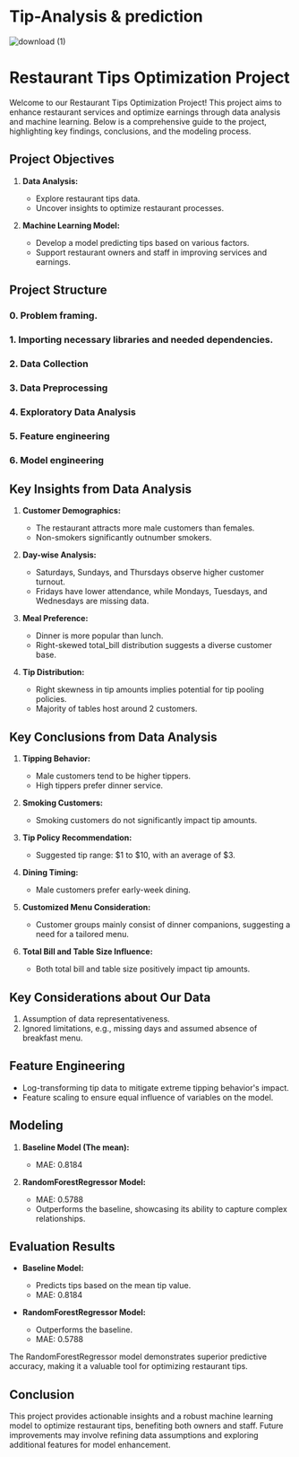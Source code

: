 # Tip-Analysis & prediction
![download (1)](https://github.com/Abdallahelraey/Tip-prediction/assets/101267806/f6b5abbe-0d67-4e5c-b5b6-171084f30340)


# Restaurant Tips Optimization Project

Welcome to our Restaurant Tips Optimization Project! This project aims to enhance restaurant services and optimize earnings through data analysis and machine learning. Below is a comprehensive guide to the project, highlighting key findings, conclusions, and the modeling process.

## Project Objectives

1. **Data Analysis:**
   - Explore restaurant tips data.
   - Uncover insights to optimize restaurant processes.

2. **Machine Learning Model:**
   - Develop a model predicting tips based on various factors.
   - Support restaurant owners and staff in improving services and earnings.

## Project Structure

### 0. Problem framing.
### 1. Importing necessary libraries and needed dependencies.
### 2. Data Collection
### 3. Data Preprocessing
### 4. Exploratory Data Analysis
### 5. Feature engineering
### 6. Model engineering



## Key Insights from Data Analysis

1. **Customer Demographics:**
   - The restaurant attracts more male customers than females.
   - Non-smokers significantly outnumber smokers.

2. **Day-wise Analysis:**
   - Saturdays, Sundays, and Thursdays observe higher customer turnout.
   - Fridays have lower attendance, while Mondays, Tuesdays, and Wednesdays are missing data.

3. **Meal Preference:**
   - Dinner is more popular than lunch.
   - Right-skewed total_bill distribution suggests a diverse customer base.

4. **Tip Distribution:**
   - Right skewness in tip amounts implies potential for tip pooling policies.
   - Majority of tables host around 2 customers.

## Key Conclusions from Data Analysis

1. **Tipping Behavior:**
   - Male customers tend to be higher tippers.
   - High tippers prefer dinner service.

2. **Smoking Customers:**
   - Smoking customers do not significantly impact tip amounts.

3. **Tip Policy Recommendation:**
   - Suggested tip range: $1 to $10, with an average of $3.

4. **Dining Timing:**
   - Male customers prefer early-week dining.

5. **Customized Menu Consideration:**
   - Customer groups mainly consist of dinner companions, suggesting a need for a tailored menu.

6. **Total Bill and Table Size Influence:**
   - Both total bill and table size positively impact tip amounts.

## Key Considerations about Our Data

1. Assumption of data representativeness.
2. Ignored limitations, e.g., missing days and assumed absence of breakfast menu.

## Feature Engineering

- Log-transforming tip data to mitigate extreme tipping behavior's impact.
- Feature scaling to ensure equal influence of variables on the model.

## Modeling

1. **Baseline Model (The mean):**
   - MAE: 0.8184

2. **RandomForestRegressor Model:**
   - MAE: 0.5788
   - Outperforms the baseline, showcasing its ability to capture complex relationships.

## Evaluation Results

- **Baseline Model:**
  - Predicts tips based on the mean tip value.
  - MAE: 0.8184

- **RandomForestRegressor Model:**
  - Outperforms the baseline.
  - MAE: 0.5788

The RandomForestRegressor model demonstrates superior predictive accuracy, making it a valuable tool for optimizing restaurant tips.

## Conclusion

This project provides actionable insights and a robust machine learning model to optimize restaurant tips, benefiting both owners and staff. Future improvements may involve refining data assumptions and exploring additional features for model enhancement.
